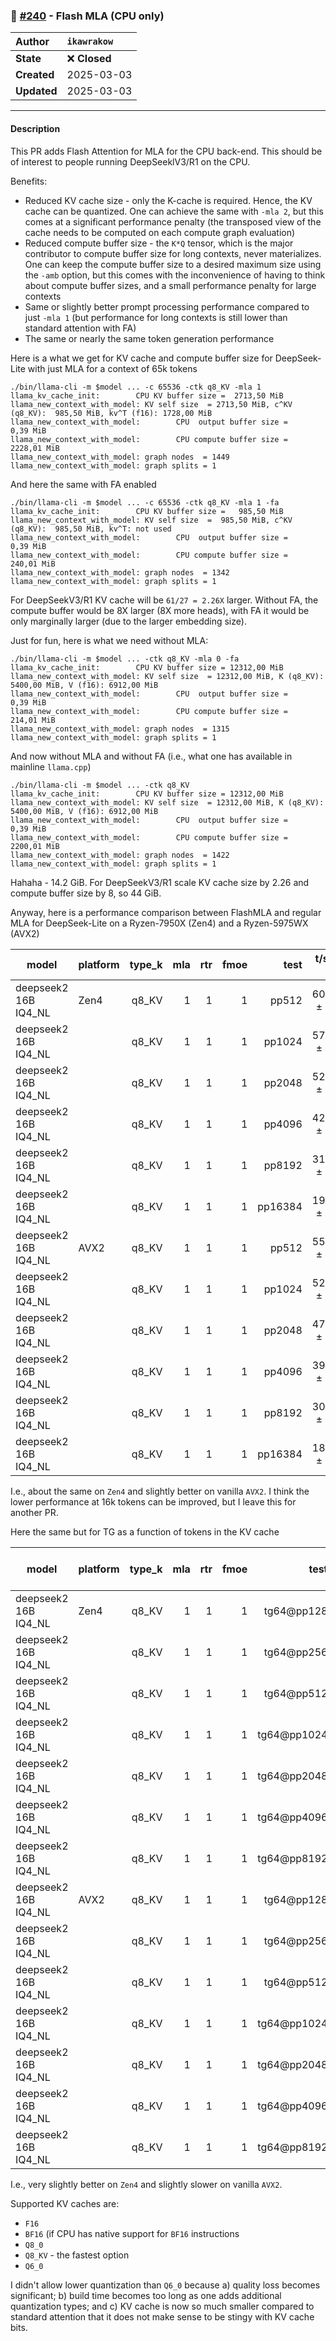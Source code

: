 ### 🔀 [#240](https://github.com/ikawrakow/ik_llama.cpp/pull/240) - Flash MLA (CPU only)

| **Author** | `ikawrakow` |
| :--- | :--- |
| **State** | ❌ **Closed** |
| **Created** | 2025-03-03 |
| **Updated** | 2025-03-03 |

---

#### Description

This PR adds Flash Attention for MLA for the CPU back-end. This should be of interest to people running DeepSeeklV3/R1 on the CPU.

Benefits:
* Reduced KV cache size - only the K-cache is required. Hence, the KV cache can be quantized. One can achieve the same with `-mla 2`, but this comes at a significant performance penalty (the transposed view of the cache needs to be computed on each compute graph evaluation)
* Reduced compute buffer size - the `K*Q` tensor, which is the major contributor to compute buffer size for long contexts, never materializes. One can keep the compute buffer size to a desired maximum size using the `-amb` option, but this comes with the inconvenience of having to think about compute buffer sizes, and a small performance penalty for large contexts
* Same or slightly better prompt processing performance compared to just `-mla 1` (but performance for long contexts is still lower than standard attention with FA)
* The same or nearly the same token generation performance

Here is a what we get for KV cache and compute buffer size for DeepSeek-Lite with just MLA for a context of 65k tokens
```
./bin/llama-cli -m $model ... -c 65536 -ctk q8_KV -mla 1
llama_kv_cache_init:        CPU KV buffer size =  2713,50 MiB
llama_new_context_with_model: KV self size  = 2713,50 MiB, c^KV (q8_KV):  985,50 MiB, kv^T (f16): 1728,00 MiB
llama_new_context_with_model:        CPU  output buffer size =     0,39 MiB
llama_new_context_with_model:        CPU compute buffer size =  2228,01 MiB
llama_new_context_with_model: graph nodes  = 1449
llama_new_context_with_model: graph splits = 1
```

And here the same with FA enabled
```
./bin/llama-cli -m $model ... -c 65536 -ctk q8_KV -mla 1 -fa
llama_kv_cache_init:        CPU KV buffer size =   985,50 MiB
llama_new_context_with_model: KV self size  =  985,50 MiB, c^KV (q8_KV):  985,50 MiB, kv^T: not used
llama_new_context_with_model:        CPU  output buffer size =     0,39 MiB
llama_new_context_with_model:        CPU compute buffer size =   240,01 MiB
llama_new_context_with_model: graph nodes  = 1342
llama_new_context_with_model: graph splits = 1
```
For DeepSeekV3/R1 KV cache will be `61/27 = 2.26X` larger. Without FA, the compute buffer would be 8X larger (8X more heads), with FA it would be only marginally larger (due to the larger embedding size).

Just for fun, here is what we need without MLA:
```
./bin/llama-cli -m $model ... -ctk q8_KV -mla 0 -fa
llama_kv_cache_init:        CPU KV buffer size = 12312,00 MiB
llama_new_context_with_model: KV self size  = 12312,00 MiB, K (q8_KV): 5400,00 MiB, V (f16): 6912,00 MiB
llama_new_context_with_model:        CPU  output buffer size =     0,39 MiB
llama_new_context_with_model:        CPU compute buffer size =   214,01 MiB
llama_new_context_with_model: graph nodes  = 1315
llama_new_context_with_model: graph splits = 1
```
And now without MLA and without FA (i.e., what one has available in mainline `llama.cpp`)
```
./bin/llama-cli -m $model ... -ctk q8_KV 
llama_kv_cache_init:        CPU KV buffer size = 12312,00 MiB
llama_new_context_with_model: KV self size  = 12312,00 MiB, K (q8_KV): 5400,00 MiB, V (f16): 6912,00 MiB
llama_new_context_with_model:        CPU  output buffer size =     0,39 MiB
llama_new_context_with_model:        CPU compute buffer size =  2200,01 MiB
llama_new_context_with_model: graph nodes  = 1422
llama_new_context_with_model: graph splits = 1
```
Hahaha - 14.2 GiB. For DeepSeekV3/R1 scale KV cache size by 2.26 and compute buffer size by 8, so 44 GiB.

 
Anyway, here is a performance comparison between FlashMLA and regular MLA for DeepSeek-Lite on a Ryzen-7950X (Zen4) and a Ryzen-5975WX (AVX2)

| model                | platform   | type_k | mla | rtr | fmoe |      test |  t/s (no FA)     |     t/s (FA)     |
| ---------------------| ---------- | -----: | --: | --: | ---: | --------: | ---------------: | ---------------: |
| deepseek2 16B IQ4_NL | Zen4       |  q8_KV |   1 |   1 |    1 |     pp512 |    603.88 ± 2.13 |    616.65 ± 2.81 |
| deepseek2 16B IQ4_NL |            |  q8_KV |   1 |   1 |    1 |    pp1024 |    575.34 ± 2.60 |    579.28 ± 0.65 |
| deepseek2 16B IQ4_NL |            |  q8_KV |   1 |   1 |    1 |    pp2048 |    520.35 ± 3.50 |    518.01 ± 4.12 |
| deepseek2 16B IQ4_NL |            |  q8_KV |   1 |   1 |    1 |    pp4096 |    425.10 ± 0.83 |    433.62 ± 0.38 |
| deepseek2 16B IQ4_NL |            |  q8_KV |   1 |   1 |    1 |    pp8192 |    311.88 ± 0.70 |    309.52 ± 0.37 |
| deepseek2 16B IQ4_NL |            |  q8_KV |   1 |   1 |    1 |   pp16384 |    198.67 ± 2.81 |    181.15 ± 1.47 |
| deepseek2 16B IQ4_NL | AVX2       |  q8_KV |   1 |   1 |    1 |     pp512 |    551.07 ± 3.32 |    571.88 ± 2.92 |
| deepseek2 16B IQ4_NL |            |  q8_KV |   1 |   1 |    1 |    pp1024 |    520.66 ± 3.82 |    551.12 ± 1.85 |
| deepseek2 16B IQ4_NL |            |  q8_KV |   1 |   1 |    1 |    pp2048 |    473.37 ± 3.58 |    504.35 ± 0.92 |
| deepseek2 16B IQ4_NL |            |  q8_KV |   1 |   1 |    1 |    pp4096 |    395.86 ± 3.17 |    421.14 ± 0.58 |
| deepseek2 16B IQ4_NL |            |  q8_KV |   1 |   1 |    1 |    pp8192 |    302.35 ± 1.82 |    315.33 ± 0.49 |
| deepseek2 16B IQ4_NL |            |  q8_KV |   1 |   1 |    1 |   pp16384 |    186.79 ± 0.90 |    193.28 ± 2.92 |

I.e., about the same on `Zen4` and slightly better on vanilla `AVX2`. I think the lower performance at 16k tokens can be improved, but I leave this for another PR.

Here the same but for TG as a function of tokens in the KV cache

| model                | platform   | type_k | mla | rtr | fmoe |          test |    t/s (no FA)   |    t/s (FA)      | 
| ---------------------| ---------- | -----: | --: | --: | ---: | ------------: | ---------------: | ---------------: | 
| deepseek2 16B IQ4_NL | Zen4       |  q8_KV |   1 |   1 |    1 |    tg64@pp128 |     32.21 ± 0.01 |     32.32 ± 0.02 | 
| deepseek2 16B IQ4_NL |            |  q8_KV |   1 |   1 |    1 |    tg64@pp256 |     32.07 ± 0.02 |     32.11 ± 0.06 | 
| deepseek2 16B IQ4_NL |            |  q8_KV |   1 |   1 |    1 |    tg64@pp512 |     31.40 ± 0.03 |     31.82 ± 0.06 | 
| deepseek2 16B IQ4_NL |            |  q8_KV |   1 |   1 |    1 |   tg64@pp1024 |     31.18 ± 0.01 |     31.37 ± 0.00 | 
| deepseek2 16B IQ4_NL |            |  q8_KV |   1 |   1 |    1 |   tg64@pp2048 |     30.05 ± 0.01 |     30.49 ± 0.07 | 
| deepseek2 16B IQ4_NL |            |  q8_KV |   1 |   1 |    1 |   tg64@pp4096 |     28.17 ± 0.06 |     28.83 ± 0.04 | 
| deepseek2 16B IQ4_NL |            |  q8_KV |   1 |   1 |    1 |   tg64@pp8192 |     25.16 ± 0.01 |     26.00 ± 0.13 | 
| deepseek2 16B IQ4_NL | AVX2       |  q8_KV |   1 |   1 |    1 |    tg64@pp128 |     31.21 ± 0.01 |     31.30 ± 0.00 |
| deepseek2 16B IQ4_NL |            |  q8_KV |   1 |   1 |    1 |    tg64@pp256 |     31.26 ± 0.02 |     30.63 ± 0.02 |
| deepseek2 16B IQ4_NL |            |  q8_KV |   1 |   1 |    1 |    tg64@pp512 |     30.79 ± 0.02 |     30.22 ± 0.00 |
| deepseek2 16B IQ4_NL |            |  q8_KV |   1 |   1 |    1 |   tg64@pp1024 |     30.02 ± 0.00 |     29.09 ± 0.00 |
| deepseek2 16B IQ4_NL |            |  q8_KV |   1 |   1 |    1 |   tg64@pp2048 |     28.89 ± 0.00 |     27.38 ± 0.02 |
| deepseek2 16B IQ4_NL |            |  q8_KV |   1 |   1 |    1 |   tg64@pp4096 |     27.01 ± 0.00 |     25.07 ± 0.01 |
| deepseek2 16B IQ4_NL |            |  q8_KV |   1 |   1 |    1 |   tg64@pp8192 |     23.40 ± 0.01 |     21.30 ± 0.00 |

I.e., very slightly better on `Zen4`  and slightly slower on vanilla `AVX2`. 

Supported KV caches are:
* `F16`
* `BF16` (if CPU has native support for `BF16` instructions
* `Q8_0`
* `Q8_KV` - the fastest option
* `Q6_0`

I didn't allow lower quantization than `Q6_0` because a) quality loss becomes significant; b) build time becomes too long as one adds additional quantization types; and c) KV cache is now so much smaller compared to standard attention that it does not make sense to be stingy with KV cache bits.